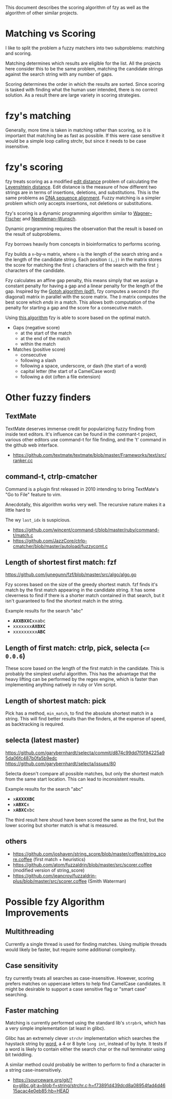 
This document describes the scoring algorithm of fzy as well as the algorithm
of other similar projects.

# Matching vs Scoring

I like to split the problem a fuzzy matchers into two subproblems: matching and scoring.

Matching determines which results are eligible for the list.
All the projects here consider this to be the same problem, matching the
candidate strings against the search string with any number of gaps.

Scoring determines the order in which the results are sorted.
Since scoring is tasked with finding what the human user intended, there is no
correct solution. As a result there are large variety in scoring strategies.

# fzy's matching

Generally, more time is taken in matching rather than scoring, so it is
important that matching be as fast as possible. If this were case sensitive it
would be a simple loop calling strchr, but since it needs to be case
insensitive.

# fzy's scoring

fzy treats scoring as a modified [edit
distance](https://en.wikipedia.org/wiki/Edit_distance) problem of calculating
the
[Levenshtein distance](https://en.wikipedia.org/wiki/Levenshtein_distance).
Edit distance is the measure of how different two strings are in terms of
insertions, deletions, and substitutions. This is the same problems as [DNA
sequence alignment](https://en.wikipedia.org/wiki/Sequence_alignment). Fuzzy
matching is a simpler problem which only accepts insertions, not deletions or
substitutions.

fzy's scoring is a dynamic programming algorithm similar to
[Wagner–Fischer](https://en.wikipedia.org/wiki/Wagner%E2%80%93Fischer_algorithm)
and
[Needleman–Wunsch](https://en.wikipedia.org/wiki/Needleman%E2%80%93Wunsch_algorithm).

Dynamic programming requires the observation that the result is based on the
result of subproblems.

Fzy borrows heavily from concepts in bioinformatics to performs scoring.

Fzy builds a `n`-by-`m` matrix, where `n` is the length of the search string
and `m` the length of the candidate string. Each position `(i,j)` in the matrix
stores the score for matching the first `i` characters of the search with the
first `j` characters of the candidate.

Fzy calculates an affine gap penalty, this means simply that we assign a
constant penalty for having a gap and a linear penalty for the length of the
gap.
Inspired by the [Gotoh algorithm
(pdf)](http://www.cs.unibo.it/~dilena/LabBII/Papers/AffineGaps.pdf), fzy
computes a second `D` (for diagonal) matrix in parallel with the score matrix.
The `D` matrix computes the best score which *ends* in a match. This allows
both computation of the penalty for starting a gap and the score for a
consecutive match.

Using [this 
algorithm](https://github.com/jhawthorn/fzy/blob/master/src/match.c#L58) fzy 
is able to score based on the optimal match.

* Gaps (negative score)
  * at the start of the match
  * at the end of the match
  * within the match
* Matches (positive score)
  * consecutive
  * following a slash
  * following a space, underscore, or dash (the start of a word)
  * capital letter (the start of a CamelCase word)
  * following a dot (often a file extension)



# Other fuzzy finders

## TextMate

TextMate deserves immense credit for popularizing fuzzy finding from inside
text editors. It's influence can be found in the commant-t project, various
other editors use command-t for file finding, and the 't' command in the github
web interface.

* https://github.com/textmate/textmate/blob/master/Frameworks/text/src/ranker.cc

## command-t, ctrlp-cmatcher

Command is a plugin first released in 2010 intending to bring TextMate's
"Go to File" feature to vim.

Anecdotally, this algorithm works very well. The recursive nature makes it a little hard to 

The wy `last_idx` is suspicious.

* https://github.com/wincent/command-t/blob/master/ruby/command-t/match.c
* https://github.com/JazzCore/ctrlp-cmatcher/blob/master/autoload/fuzzycomt.c

## Length of shortest first match: fzf
https://github.com/junegunn/fzf/blob/master/src/algo/algo.go

Fzy scores based on the size of the greedy shortest match. fzf finds it's match
by the first match appearing in the candidate string. It has some cleverness to
find if there is a shorter match contained in that search, but it isn't
guaranteed to find the shortest match in the string.

Example results for the search "abc"

* <tt>**AXXBXXC**xxabc</tt>
* <tt>xxxxxxx**AXBXC**</tt>
* <tt>xxxxxxxxx**ABC**</tt>

## Length of first match: ctrlp, pick, selecta (`<= 0.0.6`)

These score based on the length of the first match in the candidate. This is
probably the simplest useful algorithm. This has the advantage that the heavy
lifting can be performed by the regex engine, which is faster than implementing
anything natively in ruby or Vim script.

## Length of shortest match: pick

Pick has a method, `min_match`, to find the absolute shortest match in a string.
This will find better results than the finders, at the expense of speed, as backtracking is required.

## selecta (latest master)
https://github.com/garybernhardt/selecta/commit/d874c99dd7f0f94225a95da06fc487b0fa5b9edc
https://github.com/garybernhardt/selecta/issues/80

Selecta doesn't compare all possible matches, but only the shortest match from the same start location.
This can lead to inconsistent results.

Example results for the search "abc"

* <tt>x**AXXXXBC**</tt>
* <tt>x**ABXC**x</tt>
* <tt>x**ABXC**xbc</tt>

The third result here shoud have been scored the same as the first, but the
lower scoring but shorter match is what is measured.


## others

* https://github.com/joshaven/string_score/blob/master/coffee/string_score.coffee (first match + heuristics)
* https://github.com/atom/fuzzaldrin/blob/master/src/scorer.coffee (modified version of string_score)
* https://github.com/jeancroy/fuzzaldrin-plus/blob/master/src/scorer.coffee (Smith Waterman)


# Possible fzy Algorithm Improvements

## Multithreading

Currently a single thread is used for finding matches. Using multiple threads
would likely be faster, but require some additional complexity.

## Case sensitivity

fzy currently treats all searches as case-insensitive. However, scoring prefers
matches on uppercase letters to help find CamelCase candidates. It might be
desirable to support a case sensitive flag or "smart case" searching.

## Faster matching

Matching is currently performed using the standard lib's `strpbrk`, which has a
very simple implementation (at least in glibc).

Glibc has an extremely clever `strchr` implementation which searches the haystack
string by [word](https://en.wikipedia.org/wiki/Word_(computer_architecture)), a
4 or 8 byte `long int`, instead of by byte. It tests if a word is likely to
contain either the search char or the null terminator using bit twiddling.

A similar method could probably be written to perform to find a character in a
string case-insensitively.

* https://sourceware.org/git/?p=glibc.git;a=blob;f=string/strchr.c;h=f73891d439dcd8a08954fad4d4615acac4e0eb85;hb=HEAD


